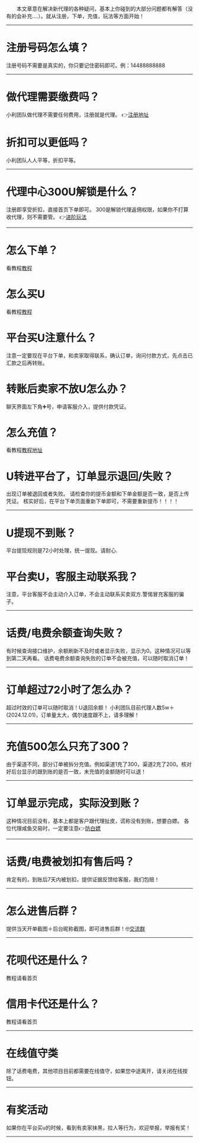 <p style="text-indent: 2em;">本文章意在解决新代理的各种疑问，基本上你碰到的大部分问题都有解答（没有的会补充....）。就从注册，下单，充值，玩法等方面开始！</p>

-------
# 注册号码怎么填？
  注册号码不需要是真实的，你只要记住密码即可。例：14488888888
  
-------
# 做代理需要缴费吗？
小利团队做代理不需要任何费用，注册就是代理。
👉[注册地址](https://huafeixl1.github.io/post/xin-ren-zhu-ce-%25EF%25BC%2588-xin-shou-di-yi-ci-bi-kan-%25EF%25BC%2589.html)

# 折扣可以更低吗？
小利团队人人平等，折扣平等。



-------
# 代理中心300U解锁是什么？
注册即享受折扣，直接首页下单即可。
300是解锁代理返佣权限，如果你不打算收代理，则不需要管。
👉[进阶玩法](https://huafeixl1.github.io/post/jin-jie-wan-fa---fa-zhan-dai-li.html)


-------
# 怎么下单？
看教程[教程](https://huafeixl1.github.io/post/ru-he-xia-dan-%25EF%25BC%259F-mai-U%25EF%25BC%259F-chong-zhi-%25EF%25BC%259F.html)

# 怎么买U
看教程[教程](https://huafeixl1.github.io/post/ru-he-xia-dan-%25EF%25BC%259F-mai-U%25EF%25BC%259F-chong-zhi-%25EF%25BC%259F.html)

# 平台买U注意什么？
注意一定要现在平台下单，和卖家取得联系，确认订单，询问付款方式，先点击已汇款之后再转账。

# 转账后卖家不放U怎么办？
聊天界面左下角➕号，申请客服介入，提供付款凭证。



# 怎么充值？
看教程[教程地址](https://huafeixl1.github.io/post/ru-he-xia-dan-%25EF%25BC%259F-mai-U%25EF%25BC%259F-chong-zhi-%25EF%25BC%259F.html)

# U转进平台了，订单显示退回/失败？
出现订单被退回或者失败。
请检查你的提币金额和下单金额是否一致，是否上传凭证。
核实好后，在平台下单页面重新下单即可，不需要重新提币！！！！

-------

# U提现不到账？
平台提现规则是72小时处理，统一提现。请耐心.


# 平台卖U，客服主动联系我？
注意，平台客服不会主动介入订单，不会主动联系买卖双方.警惕冒充客服的骗子。


-------


# 话费/电费余额查询失败？
有时候查询接口维护，余额刷新不及时或者显示失败，显示为0。这种情况可以等到第二天再看。
话费电费余额查询失败的订单不会被充值，可以随时取消订单！


-------


# 订单超过72小时了怎么办？
超过时效的订单可以随时取消！U退回余额！
小利团队目前代理人数5w＋(2024.12.01)，订单量太大，偶尔速度跟不上，请多理解！



-------

# 充值500怎么只充了300？

由于渠道不同，部分订单被拆分充值。例如渠道1充了300，渠道2充了200。核对好后台显示的跟到账的是否一致，未充值的金额随时可以退！


-------
# 订单显示完成，实际没到账？
这种情况目前没有，基本上都是客户跟代理扯皮，谎称没有到账，想要白嫖。
各位代理咸鱼交易时，一定要注意👉[防白嫖](https://huafeixl1.github.io/post/xian-yu-fa-bu-zhi-nan.html)


-------


# 话费/电费被划扣有售后吗？
肯定有的，到账后7天内被划扣，提供证据反馈给客服，我们包赔！


-------

# 怎么进售后群？
提供当天开单截图＋后台昵称截图，即可进售后群！🤓[交流群](http://t.me/huafeiXL1)



-------

# 花呗代还是什么？
教程请看首页


# 信用卡代还是什么？
教程请看首页




-------

# 在线值守类
除了话费电费，其他项目目前都需要在线值守，如果您中途离开，请关闭在线按钮。

-------

# 有奖活动

如果你在平台买u的时候，看到有卖家抹黑，拉人等行为，欢迎举报，举报有奖！


-------






<!-- ##{"script":"<script src='https://blog.meekdai.com/Gmeek/plugins/GmeekTOC.js'></script>"}## -->
